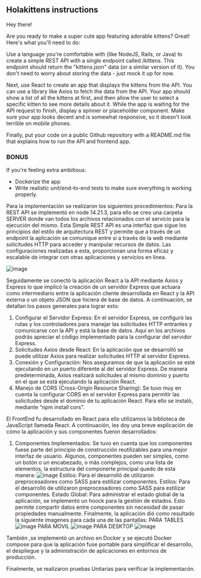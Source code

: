 ## Holakittens instructions

Hey there!

Are you ready to make a super cute app featuring adorable kittens? Great! Here's what you'll need to do:

Use a language you're comfortable with (like NodeJS, Rails, or Java) to create a simple REST API with a single endpoint called /kittens. This endpoint should return the "kittens.json" data (or a similar version of it). You don't need to worry about storing the data - just mock it up for now.

Next, use React to create an app that displays the kittens from the API. You can use a library like Axios to fetch the data from the API. Your app should show a list of all the kittens at first, and then allow the user to select a specific kitten to see more details about it. While the app is waiting for the API request to finish, display a spinner or placeholder component. Make sure your app looks decent and is somewhat responsive, so it doesn't look terrible on mobile phones.

Finally, put your code on a public Github repository with a README.md file that explains how to run the API and frontend app.

### BONUS
If you're feeling extra ambitious:
-   Dockerize the app
-   Write realistic unit/end-to-end tests to make sure everything is working properly.

Para la implementación se realizaron los siguientes procedimientos:
Para la REST API se implementó en node 14.21.3, para ello se creo una carpeta SERVER donde van todos los archivos relacionados con el servicio para la ejecución del mismo.
Esta Simple REST API es una interfaz que sigue los principios del estilo de arquitectura REST y permite que a través de un endpoint la aplicación se comunique entre sí a través de la web mediante solicitudes HTTP para acceder y manipular recursos de datos. Las configuraciones realizadas a esta, proporcionan una forma eficaz y escalable de integrar con otras aplicaciones y servicios en línea.

![image](https://github.com/hepintoAvila/FrontendDevHolafly/assets/142340366/0c2c1001-257f-478a-a9f5-f6ed9874c1f8)

Seguidamente se conectó la aplicación React a la API mediante Axios y Express lo que implicó la creación de un servidor Express que actuara como intermediario entre la aplicación cliente desarrollada en React y la API externa o un objeto JSON que hiciera de base de datos. A continuación, se detallan los pasos generales para lograr esto:
1.	Configurar el Servidor Express: En el servidor Express, se configuró las rutas y los controladores para manejar las solicitudes HTTP entrantes y comunicarse con la API y está la base de datos. Aquí en los archivos podrás apreciar el código implementado para la configurar del servidor Express.
2.	Solicitudes Axios desde React: En la aplicación que se desarrolló se puede utilizar Axios para realizar solicitudes HTTP al servidor Express.
3.	Conexión y Configuración: Nos aseguramos de que la aplicación se esté ejecutando en un puerto diferente al del servidor Express. De manera predeterminada, Axios realizará solicitudes al mismo dominio y puerto en el que se está ejecutando la aplicación React.
4.	Manejo de CORS (Cross-Origin Resource Sharing): Se tuvo muy en cuenta la configurar CORS en el servidor Express para permitir las solicitudes desde el dominio de tu aplicación React. Para ello se instaló, mediante “npm install cors”.

El FrontEnd fu desarrollado en React para ello utilizamos la biblioteca de JavaScript llamada React. A continuación, les doy una breve explicación de cómo la aplicación y sus componentes fueron desarrollados:
1. Componentes Implementados:
Se tuvo en cuenta que los componentes fuese parte del principio de construcción reutilizables para una mejor interfaz de usuario.  Algunos, componentes pueden ser simples, como un botón o un encabezado, o más complejos, como una lista de elementos, la estructura del componerte principal quedo de esta manera:
![image](https://github.com/hepintoAvila/FrontendDevHolafly/assets/142340366/e4febdf0-dcc6-45d3-8417-654c114487e8)
Estilos:
Para el desarrolló de utilizaron preprocesadores como SASS para estilizar componentes.
Estilos:
Para el desarrolló de utilizaron preprocesadores como SASS para estilizar componentes.
Estado Global:
Para administrar el estado global de la aplicación, se implementó un hoock para la gestión de estados. Esto permite compartir datos entre componentes sin necesidad de pasar propiedades manualmente.
Finalmente, la aplicación dió como resultado la siguiente imagenes para cada una de las pantallas:
PARA TABLES
![image](https://github.com/hepintoAvila/FrontendDevHolafly/assets/142340366/aba1c332-b359-4d86-892a-bf4f528c16d6)
PARA MOVIL
![image](https://github.com/hepintoAvila/FrontendDevHolafly/assets/142340366/0f7974e0-33e6-4811-8374-6db0cb3d42e6)
PARA DESKTOP
![image](https://github.com/hepintoAvila/FrontendDevHolafly/assets/142340366/4020516a-be5f-435d-a137-52db5a396fae)

También ,se implementó un archivo en Docker y se ejecutó Docker compose para que la aplicación fuse portable para  simplificar el desarrollo, el despliegue y la administración de aplicaciones en entornos de producción. 

Finalmente, se realizaron pruebas Unitarias para verificar la implementacón. 






